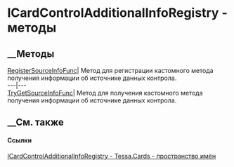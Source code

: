 # ICardControlAdditionalInfoRegistry - методы
##  __Методы
[RegisterSourceInfoFunc](M_Tessa_Cards_ICardControlAdditionalInfoRegistry_RegisterSourceInfoFunc.htm)|
Метод для регистрации кастомного метода получения информации об источнике
данных контрола.  
---|---  
[TryGetSourceInfoFunc](M_Tessa_Cards_ICardControlAdditionalInfoRegistry_TryGetSourceInfoFunc.htm)|
Метод для получения кастомного метода получения информации об источнике данных
контрола.  
## __См. также
#### Ссылки
[ICardControlAdditionalInfoRegistry -
](T_Tessa_Cards_ICardControlAdditionalInfoRegistry.htm)
[Tessa.Cards - пространство имён](N_Tessa_Cards.htm)
